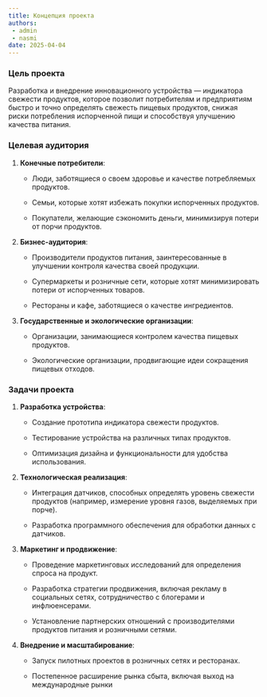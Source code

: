 ```yaml
---
title: Концепция проекта
authors:
 - admin
 - nasmi
date: 2025-04-04
---
```


### **Цель проекта**

Разработка и внедрение инновационного устройства — индикатора свежести продуктов, которое позволит потребителям и предприятиям быстро и точно определять свежесть пищевых продуктов, снижая риски потребления испорченной пищи и способствуя улучшению качества питания.

<!--more-->

### **Целевая аудитория**

1. **Конечные потребители**:
    
    - Люди, заботящиеся о своем здоровье и качестве потребляемых продуктов.
        
    - Семьи, которые хотят избежать покупки испорченных продуктов.
        
    - Покупатели, желающие сэкономить деньги, минимизируя потери от порчи продуктов.
        
2. **Бизнес-аудитория**:
    
    - Производители продуктов питания, заинтересованные в улучшении контроля качества своей продукции.
        
    - Супермаркеты и розничные сети, которые хотят минимизировать потери от испорченных товаров.
        
    - Рестораны и кафе, заботящиеся о качестве ингредиентов.
        
3. **Государственные и экологические организации**:
    
    - Организации, занимающиеся контролем качества пищевых продуктов.
        
    - Экологические организации, продвигающие идеи сокращения пищевых отходов.

### **Задачи проекта**

1. **Разработка устройства**:
    
    - Создание прототипа индикатора свежести продуктов.
        
    - Тестирование устройства на различных типах продуктов.
        
    - Оптимизация дизайна и функциональности для удобства использования.
        
2. **Технологическая реализация**:
    
    - Интеграция датчиков, способных определять уровень свежести продуктов (например, измерение уровня газов, выделяемых при порче).
        
    - Разработка программного обеспечения для обработки данных с датчиков.
        
3. **Маркетинг и продвижение**:
    
    - Проведение маркетинговых исследований для определения спроса на продукт.
        
    - Разработка стратегии продвижения, включая рекламу в социальных сетях, сотрудничество с блогерами и инфлюенсерами.
        
    - Установление партнерских отношений с производителями продуктов питания и розничными сетями.
        
4. **Внедрение и масштабирование**:
    
    - Запуск пилотных проектов в розничных сетях и ресторанах.
        
    - Постепенное расширение рынка сбыта, включая выход на международные рынки